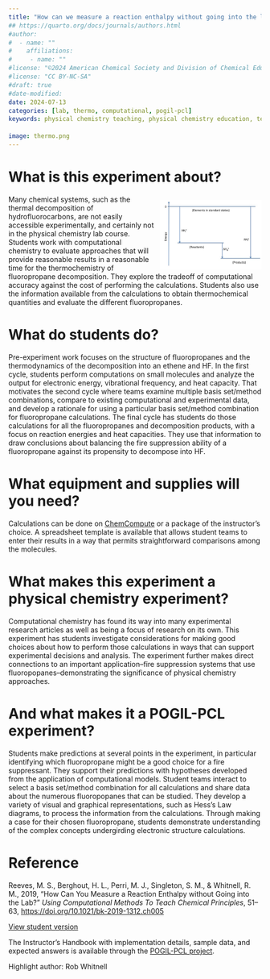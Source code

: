 ```yaml
---
title: "How can we measure a reaction enthalpy without going into the laboratory?"
## https://quarto.org/docs/journals/authors.html
#author:
#  - name: ""
#    affiliations:
#     - name: ""
#license: "©2024 American Chemical Society and Division of Chemical Education, Inc."
#license: "CC BY-NC-SA"
#draft: true
#date-modified:
date: 2024-07-13
categories: [lab, thermo, computational, pogil-pcl]
keywords: physical chemistry teaching, physical chemistry education, teaching resources, thermodynamics, guided-inquiry, physical chemistry laboratory

image: thermo.png
---
```



# What is this experiment about?

<img src="thermo.png" width="40%" align="right" style="padding: 10px 0px 0px 10px;"/>

Many chemical systems, such as the thermal decomposition of hydrofluorocarbons, are not easily accessible experimentally, and certainly not in the physical chemistry lab course. Students work with computational chemistry to evaluate approaches that will provide reasonable results in a reasonable time for the thermochemistry of fluoropropane decomposition. They explore the tradeoff of computational accuracy against the cost of performing the calculations. Students also use the information available from the calculations to obtain thermochemical quantities and evaluate the different fluoropropanes.


# What do students do?

Pre-experiment work focuses on the structure of fluoropropanes and the thermodynamics of the decomposition into an ethene and HF. In the first cycle, students perform computations on small molecules and analyze the output for electronic energy, vibrational frequency, and heat capacity. That motivates the second cycle where teams examine multiple basis set/method combinations, compare to existing computational and experimental data, and develop a rationale for using a particular basis set/method combination for fluoropropane calculations. The final cycle has students do those calculations for all the fluoropropanes and decomposition products, with a focus on reaction energies and heat capacities. They use that information to draw conclusions about balancing the fire suppression ability of a fluoropropane against its propensity to decompose into HF.


# What equipment and supplies will you need?

Calculations can be done on [ChemCompute](https://chemcompute.org/) or a package of the instructor’s choice. A spreadsheet template is available that allows student teams to enter their results in a way that permits straightforward comparisons among the molecules. 


# What makes this experiment a physical chemistry experiment?

Computational chemistry has found its way into many experimental research articles as well as being a focus of research on its own. This experiment has students investigate considerations for making good choices about how to perform those calculations in ways that can support experimental decisions and analysis. The experiment further makes direct connections to an important application–fire suppression systems that use fluoropopanes–demonstrating the significance of physical chemistry approaches.


# And what makes it a POGIL-PCL experiment?

Students make predictions at several points in the experiment, in particular identifying which fluoropropane might be a good choice for a fire suppressant. They support their predictions with hypotheses developed from the application of computational models. Student teams interact to select a basis set/method combination for all calculations and share data about the numerous fluoropopanes that can be studied. They develop a variety of visual and graphical representations, such as Hess’s Law diagrams, to process the information from the calculations. Through making a case for their chosen fluoropropane, students demonstrate understanding of the complex concepts undergirding electronic structure calculations.


# Reference

Reeves, M. S., Berghout, H. L., Perri, M. J., Singleton, S. M., & Whitnell, R. M., 2019, &ldquo;How Can You Measure a Reaction Enthalpy without Going into the Lab?&rdquo; *Using Computational Methods To Teach Chemical Principles*, 51–63,  <https://doi.org/10.1021/bk-2019-1312.ch005>

[View student version](https://chemistry.coe.edu/piper/pclform.html?expt=measureEnthalpy)

The Instructor’s Handbook with implementation details, sample data, and expected answers is available through the [POGIL-PCL project](https://www.pogilpcl.org/get-connected). 

Highlight author: Rob Whitnell

